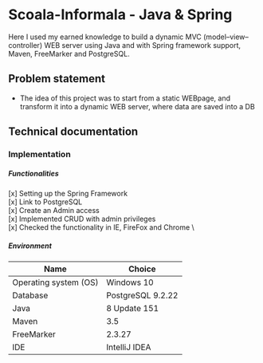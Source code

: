 # Scoala-Informala - Java & Spring
Here I used my earned knowledge to build a dynamic MVC (model–view–controller) WEB server using Java and with Spring framework support, Maven, FreeMarker and PostgreSQL.

## Problem statement
* The idea of this project was to start from a static WEBpage, and transform it into a dynamic WEB server, where data are saved into a DB

## Technical documentation
###  Implementation
##### Functionalities
[x] Setting up the Spring Framework  \
[x] Link to PostgreSQL  \
[x] Create an Admin access \
[x] Implemented CRUD with admin privileges \
[x] Checked the functionality in IE, FireFox and Chrome \ 


##### Environment

| Name | Choice |
| ------ | ------ |
| Operating system (OS) | Windows 10 |
| Database  | PostgreSQL 9.2.22 |
| Java | 8 Update 151  |
| Maven | 3.5 |
| FreeMarker | 2.3.27 |
| IDE | IntelliJ IDEA |

